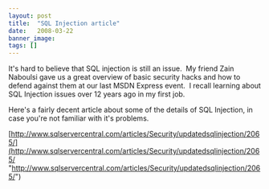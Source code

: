 ```yaml
---
layout: post
title:  "SQL Injection article"
date:   2008-03-22
banner_image: 
tags: []
---
```


It's hard to believe that SQL injection is still an issue.  My friend Zain Naboulsi gave us a great overview of basic security hacks and how to defend against them at our last MSDN Express event.  I recall learning about SQL Injection issues over 12 years ago in my first job.

Here's a fairly decent article about some of the details of SQL Injection, in case you're not familiar with it's problems.

[http://www.sqlservercentral.com/articles/Security/updatedsqlinjection/2065/](http://www.sqlservercentral.com/articles/Security/updatedsqlinjection/2065/ "http://www.sqlservercentral.com/articles/Security/updatedsqlinjection/2065/")